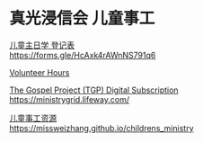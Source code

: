 # 真光浸信会 儿童事工

[儿童主日学 登记表](https://forms.gle/HcAxk4rAWnNS791q6) <br/>
https://forms.gle/HcAxk4rAWnNS791q6

[Volunteer Hours](https://docs.google.com/spreadsheets/d/1_dR3uyZePTmUmSyBneHHxWT4hq-dxVxdDZ9A4XsslIU/edit?usp=sharing) <br/>

[The Gospel Project (TGP) Digital Subscription](https://ministrygrid.lifeway.com/) <br/>
https://ministrygrid.lifeway.com/

[儿童事工资源](https://missweizhang.github.io/childrens_ministry) <br/>
https://missweizhang.github.io/childrens_ministry



